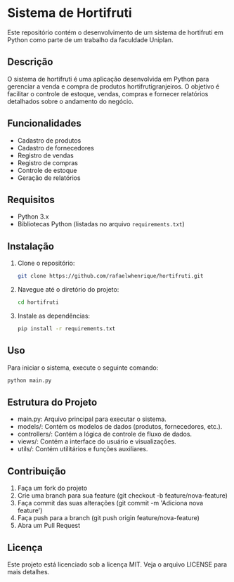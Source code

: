 # Sistema de Hortifruti

Este repositório contém o desenvolvimento de um sistema de hortifruti em Python como parte de um trabalho da faculdade Uniplan.

## Descrição

O sistema de hortifruti é uma aplicação desenvolvida em Python para gerenciar a venda e compra de produtos hortifrutigranjeiros. O objetivo é facilitar o controle de estoque, vendas, compras e fornecer relatórios detalhados sobre o andamento do negócio.

## Funcionalidades

- Cadastro de produtos
- Cadastro de fornecedores
- Registro de vendas
- Registro de compras
- Controle de estoque
- Geração de relatórios

## Requisitos

- Python 3.x
- Bibliotecas Python (listadas no arquivo `requirements.txt`)

## Instalação

1. Clone o repositório:
    ```bash
    git clone https://github.com/rafaelwhenrique/hortifruti.git
    ```
2. Navegue até o diretório do projeto:
    ```bash
    cd hortifruti
    ```
3. Instale as dependências:
    ```bash
    pip install -r requirements.txt
    ```

## Uso

Para iniciar o sistema, execute o seguinte comando:
```bash
python main.py
```

## Estrutura do Projeto
- main.py: Arquivo principal para executar o sistema.
- models/: Contém os modelos de dados (produtos, fornecedores, etc.).
- controllers/: Contém a lógica de controle de fluxo de dados.
- views/: Contém a interface do usuário e visualizações.
- utils/: Contém utilitários e funções auxiliares.

## Contribuição

1. Faça um fork do projeto
2. Crie uma branch para sua feature (git checkout -b feature/nova-feature)
3. Faça commit das suas alterações (git commit -m 'Adiciona nova feature')
4. Faça push para a branch (git push origin feature/nova-feature)
5. Abra um Pull Request

## Licença
Este projeto está licenciado sob a licença MIT. Veja o arquivo LICENSE para mais detalhes.
